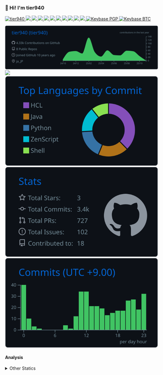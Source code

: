 ### 👋 Hi! I'm tier940

<p align="left"> 
  <a href="https://github.com/tier940/tier940/">
    <img src="https://komarev.com/ghpvc/?username=tier940" alt="tier940" />
  </a>
  <a href="http://twitter.com/tier940">
    <img height="20" src="https://img.shields.io/twitter/follow/tier940?label=Twitter&logo=twitter&style=flat" />
  </a>
  <a href="https://github.com/tier940">
    <img height="20" src="https://img.shields.io/github/followers/tier940?label=follow&logo=github&style=flat" />
  </a>
  <a href="https://www.reddit.com/user/tier940">
    <img height="20" src="https://img.shields.io/reddit/user-karma/combined/tier940?label=Reddit&logo=reddit&style=flat" />
  </a>
  <a href="https://stackoverflow.com/users/17317833/tier940">
    <img height="20" src="https://img.shields.io/stackexchange/stackoverflow/r/17317833?label=StackOverflow&logo=stack-overflow&style=flat" />
  </a>
  <a href="https://zenn.dev/tier940">
    <img height="20" src="https://zenn.badge.nikaera.com/s/tier940/likes" />
  </a>
  <a href="https://zenn.dev/tier940">
    <img height="20" src="https://zenn.badge.nikaera.com/s/tier940/followers" />
  </a>
  <a href="https://zenn.dev/tier940">
    <img height="20" src="https://zenn.badge.nikaera.com/s/tier940/articles" />
  </a>
  <a href="http://qiita.com/tier940">
    <img height="20" src="https://qiita-badge.apiapi.app/s/tier940/posts.svg" />
  </a>
  <a href="http://qiita.com/tier940">
    <img height="20" src="https://qiita-badge.apiapi.app/s/tier940/contributions.svg" />
  </a>
  <a href="https://github.com/tier940/tier940/">
    <img height="20" src="https://github.com/tier940/tier940/actions/workflows/main.yml/badge.svg" />
  </a>
  <a href="https://keybase.io/tier940">
    <img alt="Keybase PGP" src="https://img.shields.io/keybase/pgp/tier940">
  </a>
  <a href="https://keybase.io/tier940">
    <img alt="Keybase BTC" src="https://img.shields.io/keybase/btc/tier940">
  </a>
</p>

[![](https://raw.githubusercontent.com/tier940/tier940/main/profile-summary-card-output/github_dark/0-profile-details.svg)](https://github.com/vn7n24fzkq/github-profile-summary-cards)
[![](https://raw.githubusercontent.com/tier940/tier940/main/profile-summary-card-output/github_dark/1-repos-per-language.svg)](https://github.com/vn7n24fzkq/github-profile-summary-cards) [![](https://raw.githubusercontent.com/tier940/tier940/main/profile-summary-card-output/github_dark/2-most-commit-language.svg)](https://github.com/vn7n24fzkq/github-profile-summary-cards)
[![](https://raw.githubusercontent.com/tier940/tier940/main/profile-summary-card-output/github_dark/3-stats.svg)](https://github.com/vn7n24fzkq/github-profile-summary-cards) [![](https://raw.githubusercontent.com/tier940/tier940/main/profile-summary-card-output/github_dark/4-productive-time.svg)](https://github.com/vn7n24fzkq/github-profile-summary-cards)


#### Analysis
<!-- <img height="150" src="https://github.com/tier940/tier940/blob/master/images/stat.svg" alt="Alternative Text"/> -->

<details>
  <summary>Other Statics</summary>
  <!--START_SECTION:waka-->
![Code Time](http://img.shields.io/badge/Code%20Time-2%2C781%20hrs%2046%20mins-blue)

**🐱 My GitHub Data** 

> 📦 17.1 kB Used in GitHub's Storage 
 > 
> 💼 Opted to Hire
 > 
> 📜 11 Public Repositories 
 > 
> 🔑 1 Private Repositories 
 > 
**I'm an Early 🐤** 

```text
🌞 Morning                1085 commits        ████░░░░░░░░░░░░░░░░░░░░░   15.19 % 
🌆 Daytime                2696 commits        █████████░░░░░░░░░░░░░░░░   37.73 % 
🌃 Evening                2639 commits        █████████░░░░░░░░░░░░░░░░   36.93 % 
🌙 Night                  725 commits         ███░░░░░░░░░░░░░░░░░░░░░░   10.15 % 
```
📅 **I'm Most Productive on Saturday** 

```text
Monday                   785 commits         ███░░░░░░░░░░░░░░░░░░░░░░   10.99 % 
Tuesday                  1292 commits        █████░░░░░░░░░░░░░░░░░░░░   18.08 % 
Wednesday                786 commits         ███░░░░░░░░░░░░░░░░░░░░░░   11.00 % 
Thursday                 859 commits         ███░░░░░░░░░░░░░░░░░░░░░░   12.02 % 
Friday                   889 commits         ███░░░░░░░░░░░░░░░░░░░░░░   12.44 % 
Saturday                 1496 commits        █████░░░░░░░░░░░░░░░░░░░░   20.94 % 
Sunday                   1038 commits        ████░░░░░░░░░░░░░░░░░░░░░   14.53 % 
```


📊 **This Week I Spent My Time On** 

```text
🕑︎ Time Zone: Asia/Tokyo

💬 Programming Languages: 
Java                     2 hrs 52 mins       ████░░░░░░░░░░░░░░░░░░░░░   17.77 % 
YAML                     2 hrs 34 mins       ████░░░░░░░░░░░░░░░░░░░░░   15.89 % 
JSON                     1 hr 36 mins        ██░░░░░░░░░░░░░░░░░░░░░░░   09.91 % 
Perl                     1 hr 35 mins        ██░░░░░░░░░░░░░░░░░░░░░░░   09.84 % 
Markdown                 1 hr 27 mins        ██░░░░░░░░░░░░░░░░░░░░░░░   09.04 % 

🔥 Editors: 
VS Code                  12 hrs              ███████████████████░░░░░░   74.30 % 
IntelliJ                 4 hrs 9 mins        ██████░░░░░░░░░░░░░░░░░░░   25.70 % 

💻 Operating System: 
Windows                  13 hrs 10 mins      ████████████████████░░░░░   81.56 % 
Linux                    2 hrs 58 mins       █████░░░░░░░░░░░░░░░░░░░░   18.44 % 
```

**I Mostly Code in Java** 

```text
Java                     11 repos            ███████████░░░░░░░░░░░░░░   42.31 % 
ZenScript                3 repos             ███░░░░░░░░░░░░░░░░░░░░░░   11.54 % 
HCL                      2 repos             ██░░░░░░░░░░░░░░░░░░░░░░░   07.69 % 
HTML                     2 repos             ██░░░░░░░░░░░░░░░░░░░░░░░   07.69 % 
Dockerfile               1 repo              █░░░░░░░░░░░░░░░░░░░░░░░░   03.85 % 
```



**Timeline**

![Lines of Code chart](https://raw.githubusercontent.com/tier940/tier940/main/assets/bar_graph.png)


 Last Updated on 29/09/2023 00:50:22 UTC
<!--END_SECTION:waka-->
</details>
